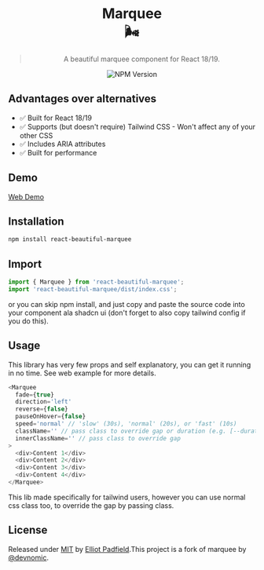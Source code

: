 <div align="center">

# Marquee <br> 🌬️

> A beautiful marquee component for React 18/19.

![NPM Version](https://img.shields.io/npm/v/react-beautiful-marquee?logo=npm)

</div>

## Advantages over alternatives
- ✅ Built for React 18/19
- ✅ Supports (but doesn't require) Tailwind CSS - Won't affect any of your other CSS
- ✅ Includes ARIA attributes
- ✅ Built for performance

## Demo
[Web Demo]((URL_ADDRESS-beautiful-marquee.vercel.app/))

## Installation

```bash
npm install react-beautiful-marquee
```

## Import

```ts
import { Marquee } from 'react-beautiful-marquee';
import 'react-beautiful-marquee/dist/index.css';
```

or you can skip npm install, and just copy and paste the source code into your component ala shadcn ui (don't forget to also copy tailwind config if you do this).

## Usage

This library has very few props and self explanatory, you can get it running in no time. See web example for more details.

```ts
<Marquee
  fade={true}
  direction='left'
  reverse={false}
  pauseOnHover={false}
  speed='normal' // 'slow' (30s), 'normal' (20s), or 'fast' (10s)
  className='' // pass class to override gap or duration (e.g. [--duration:5s])
  innerClassName='' // pass class to override gap
>
  <div>Content 1</div>
  <div>Content 2</div>
  <div>Content 3</div>
  <div>Content 4</div>
</Marquee>
```

This lib made specifically for tailwind users, however you can use normal css class too, to override the gap by passing class.

## License

Released under [MIT](/LICENSE) by [Elliot Padfield](https://github.com/elliotpadfield).This project is a fork of marquee by [@devnomic](https://github.com/devnomic).
